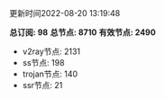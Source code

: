 更新时间2022-08-20 13:19:48

**总订阅: 98**
**总节点: 8710**
**有效节点: 2490**
- v2ray节点: 2131
- ss节点: 198
- trojan节点: 140
- ssr节点: 21
